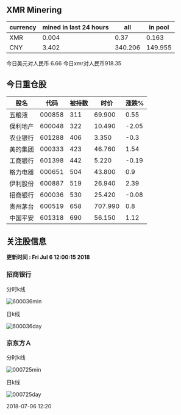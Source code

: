 ## XMR Minering

|currency|mined in last 24 hours|all|in pool|
|---|---|---|---|
|XMR|0.004|0.37|0.163|
|CNY|3.402|340.206|149.955|

今日美元对人民币 6.66	今日xmr对人民币918.35


## 今日重仓股 

|股名|代码|被持数|时价|涨跌%|
|---|---|---|---|---|
|五粮液|000858|311|69.900|0.55|
|保利地产|600048|322|10.490|-2.05|
|农业银行|601288|406|3.350|-0.3|
|美的集团|000333|423|46.760|1.54|
|工商银行|601398|442|5.220|-0.19|
|格力电器|000651|504|43.800|0.9|
|伊利股份|600887|519|26.940|2.39|
|招商银行|600036|530|25.420|-0.08|
|贵州茅台|600519|658|707.990|0.8|
|中国平安|601318|690|56.150|1.12|

## 关注股信息
**更新时间 : Fri Jul  6 12:00:15 2018**
### 招商银行 
分时k线

![600036min](http://image.sinajs.cn/newchart/min/n/sh600036.gif)

日k线

![600036day](http://image.sinajs.cn/newchart/daily/n/sh600036.gif)

### 京东方Ａ 
分时k线

![000725min](http://image.sinajs.cn/newchart/min/n/sz000725.gif)

日k线

![000725day](http://image.sinajs.cn/newchart/daily/n/sz000725.gif)

2018-07-06 12:20